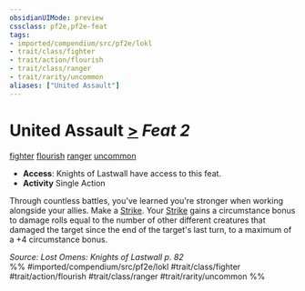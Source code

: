 ```yaml
---
obsidianUIMode: preview
cssclass: pf2e,pf2e-feat
tags:
- imported/compendium/src/pf2e/lokl
- trait/class/fighter
- trait/action/flourish
- trait/class/ranger
- trait/rarity/uncommon
aliases: ["United Assault"]
---
```

# United Assault  [>](chapter-9-playing-the-game.md#Actions "Single Action") *Feat 2*  
[fighter](rules/traits/fighter.md)  [flourish](flourish.md)  [ranger](rules/traits/ranger.md)  [uncommon](uncommon.md)  

- **Access**: Knights of Lastwall have access to this feat.
- **Activity** Single Action

Through countless battles, you've learned you're stronger when working alongside your allies. Make a [Strike](strike.md). Your [Strike](strike.md) gains a circumstance bonus to damage rolls equal to the number of other different creatures that damaged the target since the end of the target's last turn, to a maximum of a +4 circumstance bonus.

*Source: Lost Omens: Knights of Lastwall p. 82*  
%% #imported/compendium/src/pf2e/lokl #trait/class/fighter #trait/action/flourish #trait/class/ranger #trait/rarity/uncommon %%